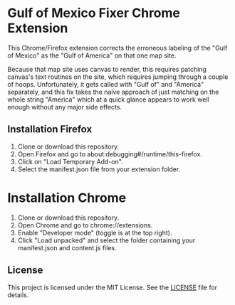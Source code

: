 # Gulf of Mexico Fixer Chrome Extension

This Chrome/Firefox extension corrects the erroneous labeling of the "Gulf of Mexico" as the "Gulf of America" on that one map site.

Because that map site uses canvas to render, this requires patching canvas's text routines on the site, which requires jumping through a couple of hoops.  Unfortunately, it gets called with "Gulf of" and "America" separately, and this fix takes the naive approach of just matching on the whole string "America" which at a quick glance appears to work well enough without any major side effects.

## Installation Firefox
1. Clone or download this repository.
2. Open Firefox and go to about:debugging#/runtime/this-firefox.
3. Click on "Load Temporary Add-on".
4. Select the manifest.json file from your extension folder.

# Installation Chrome
1. Clone or download this repository.
2. Open Chrome and go to chrome://extensions.
3. Enable "Developer mode" (toggle is at the top right).
4. Click "Load unpacked" and select the folder containing your manifest.json and content.js files.


## License

This project is licensed under the MIT License. See the [LICENSE](LICENSE) file for details.
